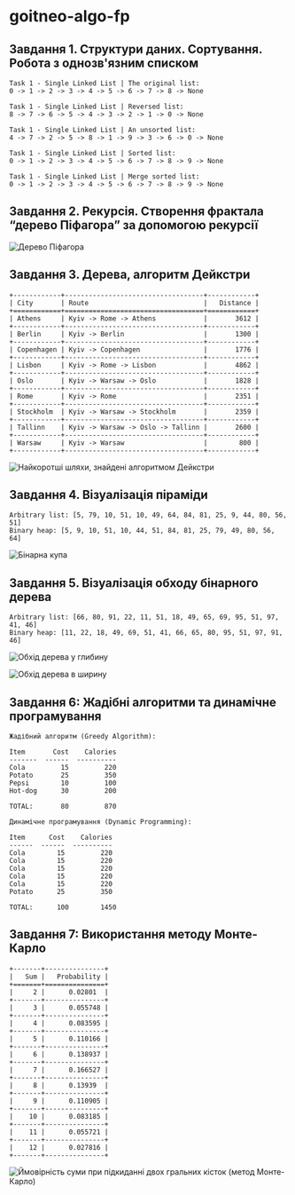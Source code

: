 # goitneo-algo-fp

## Завдання 1. Структури даних. Сортування. Робота з однозв'язним списком

```shell
Task 1 - Single Linked List | The original list:
0 -> 1 -> 2 -> 3 -> 4 -> 5 -> 6 -> 7 -> 8 -> None

Task 1 - Single Linked List | Reversed list:
8 -> 7 -> 6 -> 5 -> 4 -> 3 -> 2 -> 1 -> 0 -> None

Task 1 - Single Linked List | An unsorted list:
4 -> 7 -> 2 -> 5 -> 8 -> 1 -> 9 -> 3 -> 6 -> 0 -> None

Task 1 - Single Linked List | Sorted list:
0 -> 1 -> 2 -> 3 -> 4 -> 5 -> 6 -> 7 -> 8 -> 9 -> None

Task 1 - Single Linked List | Merge sorted list:
0 -> 1 -> 2 -> 3 -> 4 -> 5 -> 6 -> 7 -> 8 -> 9 -> None
```

## Завдання 2. Рекурсія. Створення фрактала “дерево Піфагора” за допомогою рекурсії

![Дерево Піфагора](/images/task-2.png)

## Завдання 3. Дерева, алгоритм Дейкстри

```shell
+------------+-----------------------------------+------------+
| City       | Route                             |   Distance |
+============+===================================+============+
| Athens     | Kyiv -> Rome -> Athens            |       3612 |
+------------+-----------------------------------+------------+
| Berlin     | Kyiv -> Berlin                    |       1300 |
+------------+-----------------------------------+------------+
| Copenhagen | Kyiv -> Copenhagen                |       1776 |
+------------+-----------------------------------+------------+
| Lisbon     | Kyiv -> Rome -> Lisbon            |       4862 |
+------------+-----------------------------------+------------+
| Oslo       | Kyiv -> Warsaw -> Oslo            |       1828 |
+------------+-----------------------------------+------------+
| Rome       | Kyiv -> Rome                      |       2351 |
+------------+-----------------------------------+------------+
| Stockholm  | Kyiv -> Warsaw -> Stockholm       |       2359 |
+------------+-----------------------------------+------------+
| Tallinn    | Kyiv -> Warsaw -> Oslo -> Tallinn |       2600 |
+------------+-----------------------------------+------------+
| Warsaw     | Kyiv -> Warsaw                    |        800 |
+------------+-----------------------------------+------------+
```

![Найкоротші шляхи, знайдені алгоритмом Дейкстри](/images/task-3.png)

## Завдання 4. Візуалізація піраміди

```shell
Arbitrary list: [5, 79, 10, 51, 10, 49, 64, 84, 81, 25, 9, 44, 80, 56, 51]
Binary heap: [5, 9, 10, 51, 10, 44, 51, 84, 81, 25, 79, 49, 80, 56, 64]
```

![Бінарна купа](/images/task-4.png)

## Завдання 5. Візуалізація обходу бінарного дерева

```shell
Arbitrary list: [66, 80, 91, 22, 11, 51, 18, 49, 65, 69, 95, 51, 97, 41, 46]
Binary heap: [11, 22, 18, 49, 69, 51, 41, 66, 65, 80, 95, 51, 97, 91, 46]
```

![Обхід дерева у глибину](/images/task-5-1.png)

![Обхід дерева в ширину](/images/task-5-2.png)

## Завдання 6: Жадібні алгоритми та динамічне програмування

```shell
Жадібний алгоритм (Greedy Algorithm):

Item       Cost    Calories
-------  ------  ----------
Cola         15         220
Potato       25         350
Pepsi        10         100
Hot-dog      30         200

TOTAL:       80         870

Динамічне програмування (Dynamic Programming):

Item      Cost    Calories
------  ------  ----------
Cola        15         220
Cola        15         220
Cola        15         220
Cola        15         220
Cola        15         220
Potato      25         350

TOTAL:      100        1450
```

## Завдання 7: Використання методу Монте-Карло

```shell
+-------+---------------+
|   Sum |   Probability |
+=======+===============+
|     2 |      0.02801  |
+-------+---------------+
|     3 |      0.055748 |
+-------+---------------+
|     4 |      0.083595 |
+-------+---------------+
|     5 |      0.110166 |
+-------+---------------+
|     6 |      0.138937 |
+-------+---------------+
|     7 |      0.166527 |
+-------+---------------+
|     8 |      0.13939  |
+-------+---------------+
|     9 |      0.110905 |
+-------+---------------+
|    10 |      0.083185 |
+-------+---------------+
|    11 |      0.055721 |
+-------+---------------+
|    12 |      0.027816 |
+-------+---------------+
```

![Ймовірність суми при підкиданні двох гральних кісток (метод Монте-Карло)](/images/task-7.png)
